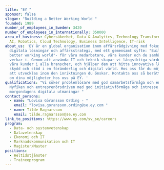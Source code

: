 ```yaml
---
title: "EY "
sponsor: false
slogan: "Building a Better Working World "
founded: 1989
number_of_employees_in_Sweden: 3420
number_of_employees_in_internationally: 350000
area_of_business: Cybersäkerhet, Data & Analytics, Technology Transformation,
  AI, Robotics, Cloud Technology, Business Intelligence, IT-risk
about_us: 'EY är en global organisation inom affärsrådgivning med fokus på
  digitala lösningar och affärsstrategi, med ett gemensamt syfte: "Building a
  better working world"- för våra medarbetare, våra kunder och de samhällen vi
  verkar i. Genom att använda IT och teknik skapar vi långsiktiga värden för
  våra kunder i alla branscher, och hjälper dem att hitta innovativa lösningar,
  skydd och stöd i en föränderlig och digital värld. Hos oss får du möjligheten
  att utvecklas inom den inriktningen du önskar. Kontakta oss så berättar vi mer
  om dina möjligheter hos oss på EY. '
qualifications: "Vi söker problemlösare med god samarbetsförmåga och engagemang.
  Nyfiken och entreprenörsdriven med god initiativförmåga och intresse för
  morgondagens digitala utmaningar "
contact_persons:
  - name: "Lovisa Göransson Ording - "
    email: "lovisa.goransson.ording@se.ey.com "
  - name: Tilde Ragnarsson
    email: tilde.ragnarsson@se.ey.com
link_to_positions: https://www.ey.com/sv_se/careers
program:
  - Data- och systemvetenskap
  - Datavetenskap
  - Ekonomi och IT
  - Marknadskommunikation och IT
  - Magister/Master
positions:
  - Heltidstjänster
  - Traineeprogram
---
```

